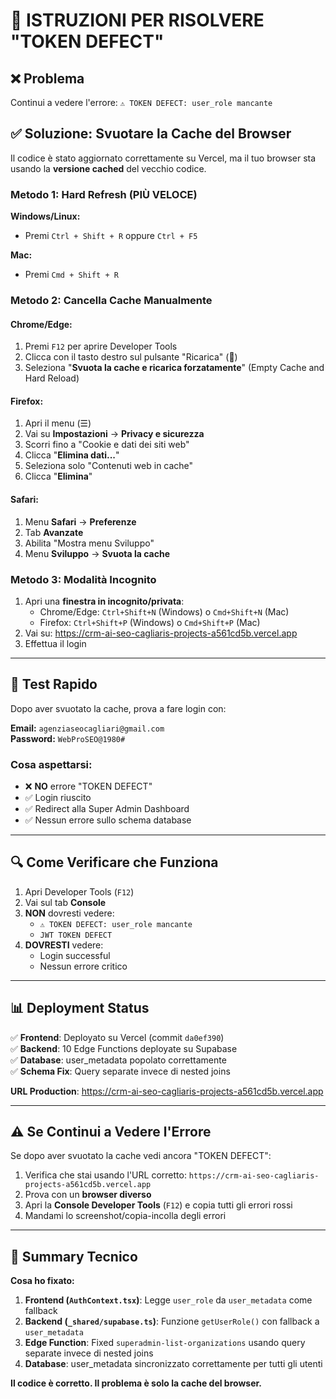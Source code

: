 # 🔧 ISTRUZIONI PER RISOLVERE "TOKEN DEFECT"

## ❌ Problema
Continui a vedere l'errore: `⚠️ TOKEN DEFECT: user_role mancante`

## ✅ Soluzione: Svuotare la Cache del Browser

Il codice è stato aggiornato correttamente su Vercel, ma il tuo browser sta usando la **versione cached** del vecchio codice.

### Metodo 1: Hard Refresh (PIÙ VELOCE)

**Windows/Linux:**
- Premi `Ctrl + Shift + R` oppure `Ctrl + F5`

**Mac:**
- Premi `Cmd + Shift + R`

### Metodo 2: Cancella Cache Manualmente

#### Chrome/Edge:
1. Premi `F12` per aprire Developer Tools
2. Clicca con il tasto destro sul pulsante "Ricarica" (🔄)
3. Seleziona "**Svuota la cache e ricarica forzatamente**" (Empty Cache and Hard Reload)

#### Firefox:
1. Apri il menu (☰)
2. Vai su **Impostazioni** → **Privacy e sicurezza**
3. Scorri fino a "Cookie e dati dei siti web"
4. Clicca "**Elimina dati...**"
5. Seleziona solo "Contenuti web in cache"
6. Clicca "**Elimina**"

#### Safari:
1. Menu **Safari** → **Preferenze**
2. Tab **Avanzate**
3. Abilita "Mostra menu Sviluppo"
4. Menu **Sviluppo** → **Svuota la cache**

### Metodo 3: Modalità Incognito

1. Apri una **finestra in incognito/privata**:
   - Chrome/Edge: `Ctrl+Shift+N` (Windows) o `Cmd+Shift+N` (Mac)
   - Firefox: `Ctrl+Shift+P` (Windows) o `Cmd+Shift+P` (Mac)
2. Vai su: https://crm-ai-seo-cagliaris-projects-a561cd5b.vercel.app
3. Effettua il login

---

## 🧪 Test Rapido

Dopo aver svuotato la cache, prova a fare login con:

**Email:** `agenziaseocagliari@gmail.com`  
**Password:** `WebProSEO@1980#`

### Cosa aspettarsi:
- ❌ **NO** errore "TOKEN DEFECT"
- ✅ Login riuscito
- ✅ Redirect alla Super Admin Dashboard
- ✅ Nessun errore sullo schema database

---

## 🔍 Come Verificare che Funziona

1. Apri Developer Tools (`F12`)
2. Vai sul tab **Console**
3. **NON** dovresti vedere:
   - `⚠️ TOKEN DEFECT: user_role mancante`
   - `JWT TOKEN DEFECT`
4. **DOVRESTI** vedere:
   - Login successful
   - Nessun errore critico

---

## 📊 Deployment Status

✅ **Frontend**: Deployato su Vercel (commit `da0ef390`)  
✅ **Backend**: 10 Edge Functions deployate su Supabase  
✅ **Database**: user_metadata popolato correttamente  
✅ **Schema Fix**: Query separate invece di nested joins

**URL Production**: https://crm-ai-seo-cagliaris-projects-a561cd5b.vercel.app

---

## ⚠️ Se Continui a Vedere l'Errore

Se dopo aver svuotato la cache vedi ancora "TOKEN DEFECT":

1. Verifica che stai usando l'URL corretto: `https://crm-ai-seo-cagliaris-projects-a561cd5b.vercel.app`
2. Prova con un **browser diverso**
3. Apri la **Console Developer Tools** (`F12`) e copia tutti gli errori rossi
4. Mandami lo screenshot/copia-incolla degli errori

---

## 🎯 Summary Tecnico

**Cosa ho fixato:**

1. **Frontend (`AuthContext.tsx`)**: Legge `user_role` da `user_metadata` come fallback
2. **Backend (`_shared/supabase.ts`)**: Funzione `getUserRole()` con fallback a `user_metadata`
3. **Edge Function**: Fixed `superadmin-list-organizations` usando query separate invece di nested joins
4. **Database**: user_metadata sincronizzato correttamente per tutti gli utenti

**Il codice è corretto. Il problema è solo la cache del browser.**
